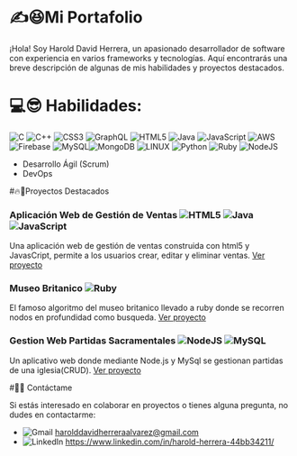 # ✍😆Mi Portafolio

¡Hola! Soy Harold David Herrera, un apasionado desarrollador de software con experiencia en varios frameworks y tecnologías. Aquí encontrarás una breve descripción de algunas de mis habilidades y proyectos destacados.

# 💻😎 Habilidades:
![C](https://img.shields.io/badge/c-%2300599C.svg?style=for-the-badge&logo=c&logoColor=white) ![C++](https://img.shields.io/badge/c++-%2300599C.svg?style=for-the-badge&logo=c%2B%2B&logoColor=white) ![CSS3](https://img.shields.io/badge/css3-%231572B6.svg?style=for-the-badge&logo=css3&logoColor=white) ![GraphQL](https://img.shields.io/badge/-GraphQL-E10098?style=for-the-badge&logo=graphql&logoColor=white) ![HTML5](https://img.shields.io/badge/html5-%23E34F26.svg?style=for-the-badge&logo=html5&logoColor=white) ![Java](https://img.shields.io/badge/java-%23ED8B00.svg?style=for-the-badge&logo=java&logoColor=white) ![JavaScript](https://img.shields.io/badge/javascript-%23323330.svg?style=for-the-badge&logo=javascript&logoColor=%23F7DF1E) ![AWS](https://img.shields.io/badge/AWS-%23FF9900.svg?style=for-the-badge&logo=amazon-aws&logoColor=white) ![Firebase](https://img.shields.io/badge/firebase-%23039BE5.svg?style=for-the-badge&logo=firebase)  ![MySQL](https://img.shields.io/badge/mysql-%2300f.svg?style=for-the-badge&logo=mysql&logoColor=white)![MongoDB](https://img.shields.io/badge/MongoDB-%234ea94b.svg?style=for-the-badge&logo=mongodb&logoColor=white) ![LINUX](https://img.shields.io/badge/Linux-FCC624?style=for-the-badge&logo=linux&logoColor=black) ![Python](https://img.shields.io/badge/python-3670A0?style=for-the-badge&logo=python&logoColor=ffdd54) ![Ruby](https://img.shields.io/badge/ruby-%23CC342D.svg?style=for-the-badge&logo=ruby&logoColor=white) ![NodeJS](https://img.shields.io/badge/node.js-6DA55F?style=for-the-badge&logo=node.js&logoColor=white)
  - Desarrollo Ágil (Scrum)
  - DevOps

#🔥💪Proyectos Destacados

### Aplicación Web de Gestión de Ventas ![HTML5](https://img.shields.io/badge/html5-%23E34F26.svg?style=for-the-badge&logo=html5&logoColor=white) ![Java](https://img.shields.io/badge/java-%23ED8B00.svg?style=for-the-badge&logo=java&logoColor=white) ![JavaScript](https://img.shields.io/badge/javascript-%23323330.svg?style=for-the-badge&logo=javascript&logoColor=%23F7DF1E)
Una aplicación web de gestión de ventas construida con html5 y JavasCript, permite a los usuarios crear, editar y eliminar ventas.
[Ver proyecto](https://github.com/david2205/Gestor_Ventas.git)

### Museo Britanico ![Ruby](https://img.shields.io/badge/ruby-%23CC342D.svg?style=for-the-badge&logo=ruby&logoColor=white)
El famoso algoritmo del museo britanico llevado a ruby donde se recorren nodos en profundidad como busqueda.
[Ver proyecto](https://github.com/david2205/Algoritmo_Museo_Britanico.git)

### Gestion Web Partidas Sacramentales ![NodeJS](https://img.shields.io/badge/node.js-6DA55F?style=for-the-badge&logo=node.js&logoColor=white) ![MySQL](https://img.shields.io/badge/mysql-%2300f.svg?style=for-the-badge&logo=mysql&logoColor=white)
Un aplicativo web donde mediante Node.js y MySql se gestionan partidas de una iglesia(CRUD).
[Ver proyecto](https://github.com/fabianf4/SistemaGestionInformacionS2Front.git)

#👀💬 Contáctame

Si estás interesado en colaborar en proyectos o tienes alguna pregunta, no dudes en contactarme:
- ![Gmail](https://img.shields.io/badge/Gmail-D14836?style=for-the-badge&logo=gmail&logoColor=white) harolddavidherreraalvarez@gmail.com
- ![LinkedIn](https://img.shields.io/badge/linkedin-%230077B5.svg?style=for-the-badge&logo=linkedin&logoColor=white) https://www.linkedin.com/in/harold-herrera-44bb34211/
